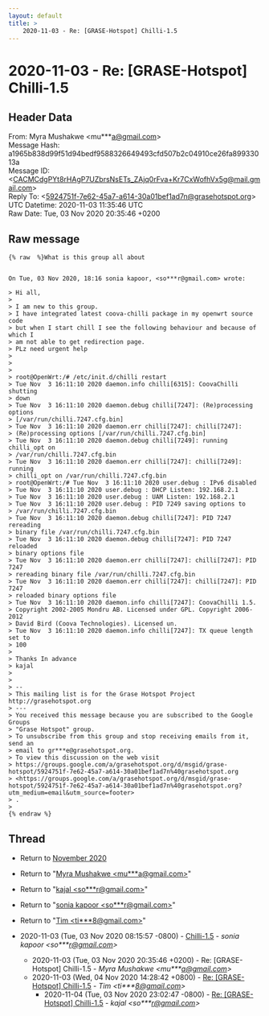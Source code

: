 ```yaml
---
layout: default
title: >
    2020-11-03 - Re: [GRASE-Hotspot] Chilli-1.5
---
```


# 2020-11-03 - Re: [GRASE-Hotspot] Chilli-1.5

## Header Data

From: Myra Mushakwe \<mu***a@gmail.com\><br>
Message Hash: a1965b838d99f51d94bedf9588326649493cfd507b2c04910ce26fa89933013a<br>
Message ID: \<CACMCdgPYt8rHAgP7UZbrsNsETs_ZAjq0rFva+Kr7CxWofhVx5g@mail.gmail.com\><br>
Reply To: \<5924751f-7e62-45a7-a614-30a01bef1ad7n@grasehotspot.org\><br>
UTC Datetime: 2020-11-03 11:35:46 UTC<br>
Raw Date: Tue, 03 Nov 2020 20:35:46 +0200<br>

## Raw message

```
{% raw  %}What is this group all about


On Tue, 03 Nov 2020, 18:16 sonia kapoor, <so***r@gmail.com> wrote:

> Hi all,
>
> I am new to this group.
> I have integrated latest coova-chilli package in my openwrt source code
> but when I start chill I see the following behaviour and because of which I
> am not able to get redirection page.
> PLz need urgent help
>
>
>
> root@OpenWrt:/# /etc/init.d/chilli restart
> Tue Nov  3 16:11:10 2020 daemon.info chilli[6315]: CoovaChilli shutting
> down
> Tue Nov  3 16:11:10 2020 daemon.debug chilli[7247]: (Re)processing options
> [/var/run/chilli.7247.cfg.bin]
> Tue Nov  3 16:11:10 2020 daemon.err chilli[7247]: chilli[7247]:
> (Re)processing options [/var/run/chilli.7247.cfg.bin]
> Tue Nov  3 16:11:10 2020 daemon.debug chilli[7249]: running chilli_opt on
> /var/run/chilli.7247.cfg.bin
> Tue Nov  3 16:11:10 2020 daemon.err chilli[7247]: chilli[7249]: running
> chilli_opt on /var/run/chilli.7247.cfg.bin
> root@OpenWrt:/# Tue Nov  3 16:11:10 2020 user.debug : IPv6 disabled
> Tue Nov  3 16:11:10 2020 user.debug : DHCP Listen: 192.168.2.1
> Tue Nov  3 16:11:10 2020 user.debug : UAM Listen: 192.168.2.1
> Tue Nov  3 16:11:10 2020 user.debug : PID 7249 saving options to
> /var/run/chilli.7247.cfg.bin
> Tue Nov  3 16:11:10 2020 daemon.debug chilli[7247]: PID 7247 rereading
> binary file /var/run/chilli.7247.cfg.bin
> Tue Nov  3 16:11:10 2020 daemon.debug chilli[7247]: PID 7247 reloaded
> binary options file
> Tue Nov  3 16:11:10 2020 daemon.err chilli[7247]: chilli[7247]: PID 7247
> rereading binary file /var/run/chilli.7247.cfg.bin
> Tue Nov  3 16:11:10 2020 daemon.err chilli[7247]: chilli[7247]: PID 7247
> reloaded binary options file
> Tue Nov  3 16:11:10 2020 daemon.info chilli[7247]: CoovaChilli 1.5.
> Copyright 2002-2005 Mondru AB. Licensed under GPL. Copyright 2006-2012
> David Bird (Coova Technologies). Licensed un.
> Tue Nov  3 16:11:10 2020 daemon.info chilli[7247]: TX queue length set to
> 100
>
> Thanks In advance
> kajal
>
>
> --
> This mailing list is for the Grase Hotspot Project http://grasehotspot.org
> ---
> You received this message because you are subscribed to the Google Groups
> "Grase Hotspot" group.
> To unsubscribe from this group and stop receiving emails from it, send an
> email to gr***e@grasehotspot.org.
> To view this discussion on the web visit
> https://groups.google.com/a/grasehotspot.org/d/msgid/grase-hotspot/5924751f-7e62-45a7-a614-30a01bef1ad7n%40grasehotspot.org
> <https://groups.google.com/a/grasehotspot.org/d/msgid/grase-hotspot/5924751f-7e62-45a7-a614-30a01bef1ad7n%40grasehotspot.org?utm_medium=email&utm_source=footer>
> .
>
{% endraw %}
```

## Thread

+ Return to [November 2020](/archive/2020/11)

+ Return to "[Myra Mushakwe <mu***a<span>@</span>gmail.com>](/authors/mu___a_at_gmail_com)"
+ Return to "[kajal <so***r<span>@</span>gmail.com>](/authors/so___r_at_gmail_com)"
+ Return to "[sonia kapoor <so***r<span>@</span>gmail.com>](/authors/so___r_at_gmail_com)"
+ Return to "[Tim <ti***8<span>@</span>gmail.com>](/authors/ti___8_at_gmail_com)"

+ 2020-11-03 (Tue, 03 Nov 2020 08:15:57 -0800) - [Chilli-1.5](/archive/2020/11/df609e2c8119646305c095a1ea30933ba4723083b167f399a53dd74807a14ea3) - _sonia kapoor \<so***r@gmail.com\>_
  + 2020-11-03 (Tue, 03 Nov 2020 20:35:46 +0200) - Re: [GRASE-Hotspot] Chilli-1.5 - _Myra Mushakwe \<mu***a@gmail.com\>_
  + 2020-11-03 (Wed, 04 Nov 2020 14:28:42 +0800) - [Re: [GRASE-Hotspot] Chilli-1.5](/archive/2020/11/f3d1656dbe2641b43bea9b2acbfd35abf36c98bc30918a0ad5317aa64bce0446) - _Tim \<ti***8@gmail.com\>_
    + 2020-11-04 (Tue, 03 Nov 2020 23:02:47 -0800) - [Re: [GRASE-Hotspot] Chilli-1.5](/archive/2020/11/1fa6469941fbdad46dbe36bf99a6380b8e5150121731590ecc50de78744b4838) - _kajal \<so***r@gmail.com\>_

